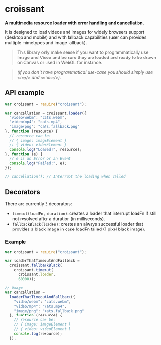 croissant
=========

**A multimedia resource loader with error handling and cancellation.**

It is designed to load videos and images for widely browsers support (desktop and mobile) and with fallback capabilities (user can provides multiple mimetypes and image fallback).

> This library only make sense if you want to programmatically use Image and Video
and be sure they are loaded and ready to be drawn on Canvas or used in WebGL for instance.

> *(if you don't have programmatical use-case you should simply use `<img/>` and `<video/>`).*

## API example

```js
var croissant = require("croissant");

var cancellation = croissant.loader({
  "video/webm": "cats.webm",
  "video/mp4": "cats.mp4",
  "image/png": "cats.fallback.png"
}, function (resource) {
  // resource can be:
  // { image: imageElement }
  // { video: videoElement }
  console.log("Loaded!", resource);
}, function (e) {
  // e is an Error or an Event
  console.log("Failed:", e);
});

// cancellation(); // Interrupt the loading when called
```

## Decorators

There are currently 2 decorators:

- `timeout(loadFn, duration)`: creates a loader that interrupt loadFn if still not resolved after a duration (in milliseconds).
- `fallbackBlack(loadFn)`: creates an always successful loader that provides a black image in case loadFn failed (1 pixel black image).

### Example

```js
var croissant = require("croissant");

var loaderThatTimeoutAndFallback =
  croissant.fallbackBlack(
    croissant.timeout(
      croissant.loader,
      60000));

// Usage
var cancellation =
  loaderThatTimeoutAndFallback({
    "video/webm": "cats.webm",
    "video/mp4": "cats.mp4",
    "image/png": "cats.fallback.png"
  }, function (resource) {
    // resource can be:
    // { image: imageElement }
    // { video: videoElement }
    console.log(resource);
  });
```
